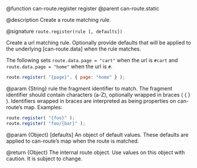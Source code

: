 @function can-route.register register
@parent can-route.static

@description Create a route matching rule.

@signature `route.register(rule [, defaults])`

Create a url matching rule. Optionally provide defaults that will be applied to the underlying [can-route.data] when the rule matches.

The following sets `route.data.page = "cart"` when the url is `#cart` and
`route.data.page = "home"` when the url is `#`.

```js
route.register( "{page}", { page: "home" } );
```

@param {String} rule the fragment identifier to match.  The fragment identifier should contain characters (a-Z), optionally wrapped in braces ( { } ). Identifiers wrapped in braces are interpreted as being properties on can-route’s map. Examples:

```js
route.register( "{foo}" );
route.register( "foo/{bar}" );
```

@param {Object} [defaults] An object of default values. These defaults are applied to can-route’s map when the route is matched.

@return {Object} The internal route object.  Use values on this object with caution. It is
 subject to change.
